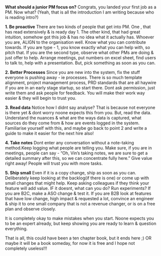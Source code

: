 **What should a junior PM focus on?**
Congrats, you landed your first job as a PM. Now what? (Yeah, that is all the introduction I am writing because who is reading intro?) 

**1. Be proactive**
There are two kinds of people that get into PM. One , that has read extensively & is ready day 1. The other kind, that had great intuition, somehow got this job & has no idea what it actually has. Whoever you are, ALIGN to the organisation well. Know what you can contribute towards. If you are type - 1, you know exactly what you can help with, so pitch that. If you are the second type, observe what other PMs are doing & just offer to help. Arrange meetings, put numbers on excel sheet, find users to talk to, help with a presentation. But, pick something as soon as you can. 

**2. Better Processes**
Since you are new into the system, fix the stuff everyone is pushing away - ie processes. There is so much template alignment, project management process, PRD standards that are all haywire if you are in an early stage startup, so start there. Dont ask permission, just write them and ask people for feedback. You will make their work way easier & they will begin to trust you. 

**3. Read data**
Notice how I didnt say analyse? That is because not everyone is there yet & dont worry noone expects this from you. But, read the data. Understand the nuances & what are the ways data is captured, what sources do they come from & how are events logged in the system. Familiarise yourself with this, and maybe go back to point 2 and write a guide to make it easier for the next hire also! 

**4. Take notes**
Dont enter any conversation without a note-taking method.Keep logging what people are telling you. Make sure, if you are in meetings, people can say - “Oh, Vin’s taking notes, we are sure to get a detailed summary after this, so we can concentrate fully here.” Give value right away! People will trust you with more tasks. 

**5. Ship small**
Even if it is a copy change, ship as soon as you can. Deliberately keep looking at the backlog(if there is one) or come up with small changes that might help. Keep asking colleagues if they think your feature will add value. IF it doesnt, what can you do? Run experiments? If you are B2C, make a ASO change & test it. If you are B2B look at features that have low change, high impact & requested a lot, convince an engineer & ship it to one small company that is not a revenue changer, or is on a free plan and observe closely. 

It is completely okay to make mistakes when you start. Noone expects you to be an expert already, but keep showing you are ready to learn & question everything. 

That is all, this could have been a ten chapter book, but it ends here ;) OR maybe it will be a book someday, for now it is free and I hope not completely useless!!! 